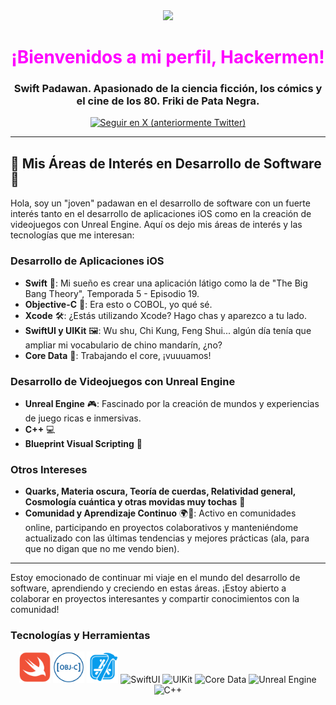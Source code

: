<div id="header" align="center">
  <img src="https://media.giphy.com/media/3knKct3fGqxhK/giphy.gif" width="800" />
  <h1 align="center"><span style="color:magenta;">¡Bienvenidos a mi perfil, Hackermen!</span></h1>
  <h3 align="center">Swift Padawan. Apasionado de la ciencia ficción, los cómics y el cine de los 80. Friki de Pata Negra.</h3>
  <a href="https://twitter.com/Anton_VoIkov" target="_blank">
    <img alt="Seguir en X (anteriormente Twitter)" src="https://img.shields.io/twitter/follow/Anton_VoIkov?style=for-the-badge&logo=x&logoColor=white&color=magenta">
  </a>
</div>

<hr> <!-- Línea divisoria -->

## 🌟 Mis Áreas de Interés en Desarrollo de Software 🌟

Hola, soy un "joven" padawan en el desarrollo de software con un fuerte interés tanto en el desarrollo de aplicaciones iOS como en la creación de videojuegos con Unreal Engine. Aquí os dejo mis áreas de interés y las tecnologías que me interesan:

### Desarrollo de Aplicaciones iOS
- **Swift** 🚀: Mi sueño es crear una aplicación látigo como la de "The Big Bang Theory", Temporada 5 - Episodio 19.
- **Objective-C** 🧩: Era esto o COBOL, yo qué sé.
- **Xcode** 🛠️: ¿Estás utilizando Xcode? Hago chas y aparezco a tu lado.
- **SwiftUI y UIKit** 🖼️: Wu shu, Chi Kung, Feng Shui... algún día tenía que ampliar mi vocabulario de chino mandarín, ¿no?
- **Core Data** 💾: Trabajando el core, ¡vuuuamos!

### Desarrollo de Videojuegos con Unreal Engine
- **Unreal Engine** 🎮: Fascinado por la creación de mundos y experiencias de juego ricas e inmersivas.
- **C++** 💻
- **Blueprint Visual Scripting** 📝

### Otros Intereses
- **Quarks, Materia oscura, Teoría de cuerdas, Relatividad general, Cosmología cuántica y otras movidas muy tochas** 🌌
- **Comunidad y Aprendizaje Continuo** 🌍📖: Activo en comunidades online, participando en proyectos colaborativos y manteniéndome actualizado con las últimas tendencias y mejores prácticas (ala, para que no digan que no me vendo bien).

---

Estoy emocionado de continuar mi viaje en el mundo del desarrollo de software, aprendiendo y creciendo en estas áreas. ¡Estoy abierto a colaborar en proyectos interesantes y compartir conocimientos con la comunidad!

### Tecnologías y Herramientas

<div align="center">
  <!-- Swift -->
  <img src="https://github.com/devicons/devicon/blob/master/icons/swift/swift-original.svg" width="50" height="50" alt="Swift" />
  <!-- Objective-C -->
  <img src="https://github.com/devicons/devicon/blob/master/icons/objectivec/objectivec-plain.svg" width="50" height="50" alt="Objective-C" />
  <!-- Xcode -->
  <img src="https://github.com/devicons/devicon/blob/master/icons/xcode/xcode-plain.svg" width="50" height="50" alt="Xcode" />
  <!-- SwiftUI -->
  <img src="URL_del_icono_SwiftUI" width="50" height="50" alt="SwiftUI" />
  <!-- UIKit -->
  <img src="URL_del_icono_UIKit" width="50" height="50" alt="UIKit" />
  <!-- Core Data -->
  <img src="URL_del_icono_CoreData" width="50" height="50" alt="Core Data" />
  <!-- Unreal Engine -->
  <img src="URL_del_icono_UnrealEngine" width="50" height="50" alt="Unreal Engine" />
  <!-- C++ -->
  <img src="URL_del_icono_Cplusplus" width="50" height="50" alt="C++" />
</div>
